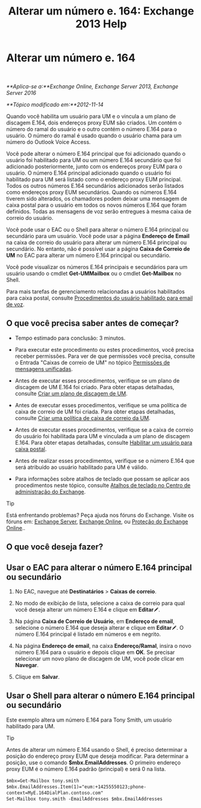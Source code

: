 ﻿---
title: 'Alterar um número e. 164: Exchange 2013 Help'
TOCTitle: Alterar um número e. 164
ms:assetid: 2a3da11b-bb9b-4d4d-9238-6a1a47ef63f2
ms:mtpsurl: https://technet.microsoft.com/pt-br/library/Dd335162(v=EXCHG.150)
ms:contentKeyID: 50556174
ms.date: 05/22/2018
mtps_version: v=EXCHG.150
ms.translationtype: MT
---

# Alterar um número e. 164

 

_**Aplica-se a:**Exchange Online, Exchange Server 2013, Exchange Server 2016_

_**Tópico modificado em:**2012-11-14_

Quando você habilita um usuário para UM e o vincula a um plano de discagem E.164, dois endereços proxy EUM são criados. Um contém o número do ramal do usuário e o outro contém o número E.164 para o usuário. O número do ramal é usado quando o usuário chama para um número do Outlook Voice Access.

Você pode alterar o número E.164 principal que foi adicionado quando o usuário foi habilitado para UM ou um número E.164 secundário que foi adicionado posteriormente, junto com os endereços proxy EUM para o usuário. O número E.164 principal adicionado quando o usuário foi habilitado para UM será listado como o endereço proxy EUM principal. Todos os outros números E.164 secundários adicionados serão listados como endereços proxy EUM secundários. Quando os números E.164 tiverem sido alterados, os chamadores podem deixar uma mensagem de caixa postal para o usuário em todos os novos números E.164 que foram definidos. Todas as mensagens de voz serão entregues à mesma caixa de correio do usuário.

Você pode usar o EAC ou o Shell para alterar o número E.164 principal ou secundário para um usuário. Você pode usar a página **Endereço de Email** na caixa de correio do usuário para alterar um número E.164 principal ou secundário. No entanto, não é possível usar a página **Caixa de Correio de UM** no EAC para alterar um número E.164 principal ou secundário.

Você pode visualizar os números E.164 principais e secundários para um usuário usando o cmdlet **Get-UMMailbox** ou o cmdlet **Get-Mailbox** no Shell.

Para mais tarefas de gerenciamento relacionadas a usuários habilitados para caixa postal, consulte [Procedimentos do usuário habilitado para email de voz](voice-mail-enabled-user-procedures-exchange-2013-help.md).

## O que você precisa saber antes de começar?

  - Tempo estimado para conclusão: 3 minutos.

  - Para executar este procedimento ou estes procedimentos, você precisa receber permissões. Para ver de que permissões você precisa, consulte o Entrada "Caixas de correio de UM" no tópico [Permissões de mensagens unificadas](unified-messaging-permissions-exchange-2013-help.md).

  - Antes de executar esses procedimentos, verifique se um plano de discagem de UM E.164 foi criado. Para obter etapas detalhadas, consulte [Criar um plano de discagem de UM](create-a-um-dial-plan-exchange-2013-help.md).

  - Antes de executar esses procedimentos, verifique se uma política de caixa de correio de UM foi criada. Para obter etapas detalhadas, consulte [Criar uma política de caixa de correio da UM](create-a-um-mailbox-policy-exchange-2013-help.md).

  - Antes de executar esses procedimentos, verifique se a caixa de correio do usuário foi habilitada para UM e vinculada a um plano de discagem E.164. Para obter etapas detalhadas, consulte [Habilitar um usuário para caixa postal](enable-a-user-for-voice-mail-exchange-2013-help.md).

  - Antes de realizar esses procedimentos, verifique se o número E.164 que será atribuído ao usuário habilitado para UM é válido.

  - Para informações sobre atalhos de teclado que possam se aplicar aos procedimentos neste tópico, consulte [Atalhos de teclado no Centro de administração do Exchange](keyboard-shortcuts-in-the-exchange-admin-center-exchange-online-protection-help.md).


> [!TIP]
> Está enfrentando problemas? Peça ajuda nos fóruns do Exchange. Visite os fóruns em: <A href="https://go.microsoft.com/fwlink/p/?linkid=60612">Exchange Server</A>, <A href="https://go.microsoft.com/fwlink/p/?linkid=267542">Exchange Online</A>, ou <A href="https://go.microsoft.com/fwlink/p/?linkid=285351">Proteção do Exchange Online</A>..



## O que você deseja fazer?

## Usar o EAC para alterar o número E.164 principal ou secundário

1.  No EAC, navegue até **Destinatários** \> **Caixas de correio**.

2.  No modo de exibição de lista, selecione a caixa de correio para qual você deseja alterar um número E.164 e clique em **Editar**![Ícone de edição](images/JJ218640.6f53ccb2-1f13-4c02-bea0-30690e6ea71d(EXCHG.150).gif "Ícone de edição").

3.  Na página **Caixa de Correio de Usuário**, em **Endereço de email**, selecione o número E.164 que deseja alterar e clique em **Editar**![Ícone de edição](images/JJ218640.6f53ccb2-1f13-4c02-bea0-30690e6ea71d(EXCHG.150).gif "Ícone de edição"). O número E.164 principal é listado em números e em negrito.

4.  Na página **Endereço de email**, na caixa **Endereço/Ramal**, insira o novo número E.164 para o usuário e depois clique em **OK**. Se precisar selecionar um novo plano de discagem de UM, você pode clicar em **Navegar**.

5.  Clique em **Salvar**.

## Usar o Shell para alterar o número E.164 principal ou secundário

Este exemplo altera um número E.164 para Tony Smith, um usuário habilitado para UM.


> [!TIP]
> Antes de alterar um número E.164 usando o Shell, é preciso determinar a posição do endereço proxy EUM que deseja modificar. Para determinar a posição, use o comando <STRONG>$mbx.EmailAddresses</STRONG>. O primeiro endereço proxy EUM é o número E.164 padrão (principal) e será 0 na lista.



    $mbx=Get-Mailbox tony.smith
    $mbx.EmailAddresses.Item(1)="eum:+14255550123;phone-context=MyE.164DialPlan.contoso.com"
    Set-Mailbox tony.smith -EmailAddresses $mbx.EmailAddresses

